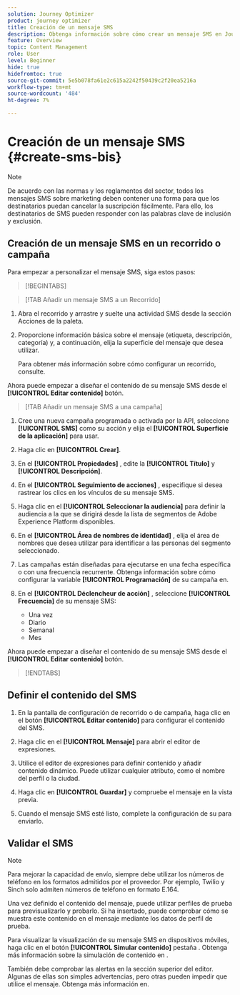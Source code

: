 ```yaml
---
solution: Journey Optimizer
product: journey optimizer
title: Creación de un mensaje SMS
description: Obtenga información sobre cómo crear un mensaje SMS en Journey Optimizer
feature: Overview
topic: Content Management
role: User
level: Beginner
hide: true
hidefromtoc: true
source-git-commit: 5e5b078fa61e2c615a2242f50439c2f20ea5216a
workflow-type: tm+mt
source-wordcount: '484'
ht-degree: 7%

---
```


# Creación de un mensaje SMS {#create-sms-bis}

>[!NOTE]
>
>De acuerdo con las normas y los reglamentos del sector, todos los mensajes SMS sobre marketing deben contener una forma para que los destinatarios puedan cancelar la suscripción fácilmente. Para ello, los destinatarios de SMS pueden responder con las palabras clave de inclusión y exclusión.

## Creación de un mensaje SMS en un recorrido o campaña

Para empezar a personalizar el mensaje SMS, siga estos pasos:

>[!BEGINTABS]

>[!TAB Añadir un mensaje SMS a un Recorrido]

1. Abra el recorrido y arrastre y suelte una actividad SMS desde la sección Acciones de la paleta.

1. Proporcione información básica sobre el mensaje (etiqueta, descripción, categoría) y, a continuación, elija la superficie del mensaje que desea utilizar.

   Para obtener más información sobre cómo configurar un recorrido, consulte.

Ahora puede empezar a diseñar el contenido de su mensaje SMS desde el **[!UICONTROL Editar contenido]** botón.

>[!TAB Añadir un mensaje SMS a una campaña]

1. Cree una nueva campaña programada o activada por la API, seleccione **[!UICONTROL SMS]** como su acción y elija el **[!UICONTROL Superficie de la aplicación]** para usar.

1. Haga clic en **[!UICONTROL Crear]**.

1. En el **[!UICONTROL Propiedades]** , edite la **[!UICONTROL Título]** y **[!UICONTROL Descripción]**.

1. En el **[!UICONTROL Seguimiento de acciones]** , especifique si desea rastrear los clics en los vínculos de su mensaje SMS.

1. Haga clic en el **[!UICONTROL Seleccionar la audiencia]** para definir la audiencia a la que se dirigirá desde la lista de segmentos de Adobe Experience Platform disponibles.

1. En el **[!UICONTROL Área de nombres de identidad]** , elija el área de nombres que desea utilizar para identificar a las personas del segmento seleccionado.

1. Las campañas están diseñadas para ejecutarse en una fecha específica o con una frecuencia recurrente. Obtenga información sobre cómo configurar la variable **[!UICONTROL Programación]** de su campaña en.

1. En el **[!UICONTROL Déclencheur de acción]** , seleccione **[!UICONTROL Frecuencia]** de su mensaje SMS:

   * Una vez
   * Diario
   * Semanal
   * Mes

Ahora puede empezar a diseñar el contenido de su mensaje SMS desde el **[!UICONTROL Editar contenido]** botón.

>[!ENDTABS]

## Definir el contenido del SMS

1. En la pantalla de configuración de recorrido o de campaña, haga clic en el botón **[!UICONTROL Editar contenido]** para configurar el contenido del SMS.

1. Haga clic en el **[!UICONTROL Mensaje]** para abrir el editor de expresiones.

1. Utilice el editor de expresiones para definir contenido y añadir contenido dinámico. Puede utilizar cualquier atributo, como el nombre del perfil o la ciudad.

1. Haga clic en **[!UICONTROL Guardar]** y compruebe el mensaje en la vista previa.

1. Cuando el mensaje SMS esté listo, complete la configuración de su para enviarlo.

## Validar el SMS

>[!NOTE]
>
> Para mejorar la capacidad de envío, siempre debe utilizar los números de teléfono en los formatos admitidos por el proveedor. Por ejemplo, Twilio y Sinch solo admiten números de teléfono en formato E.164.

Una vez definido el contenido del mensaje, puede utilizar perfiles de prueba para previsualizarlo y probarlo. Si ha insertado, puede comprobar cómo se muestra este contenido en el mensaje mediante los datos de perfil de prueba.

Para visualizar la visualización de su mensaje SMS en dispositivos móviles, haga clic en el botón **[!UICONTROL Simular contenido]** pestaña . Obtenga más información sobre la simulación de contenido en .

También debe comprobar las alertas en la sección superior del editor.  Algunas de ellas son simples advertencias, pero otras pueden impedir que utilice el mensaje. Obtenga más información en.
